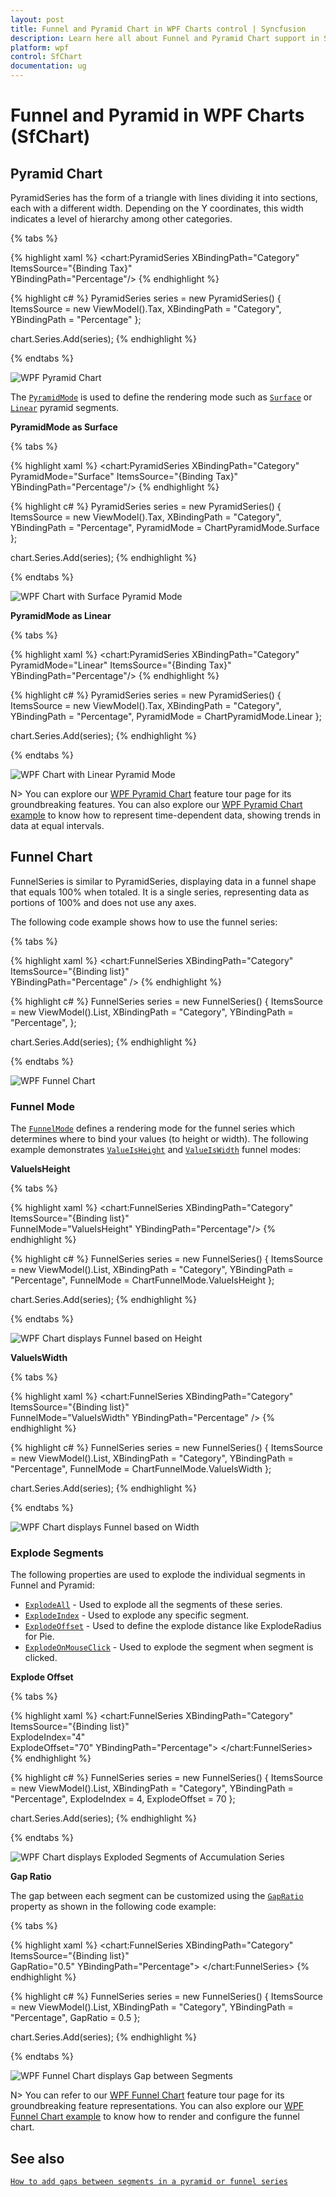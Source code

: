 ```yaml
---
layout: post
title: Funnel and Pyramid Chart in WPF Charts control | Syncfusion
description: Learn here all about Funnel and Pyramid Chart support in Syncfusion® WPF Charts (SfChart) control and more.
platform: wpf
control: SfChart
documentation: ug
---
```


# Funnel and Pyramid in WPF Charts (SfChart)

## Pyramid Chart

PyramidSeries has the form of a triangle with lines dividing it into sections, each with a different width. Depending on the Y coordinates, this width indicates a level of hierarchy among other categories.

{% tabs %}

{% highlight xaml %}
<chart:PyramidSeries XBindingPath="Category" 
                     ItemsSource="{Binding Tax}"       
                     YBindingPath="Percentage"/>
{% endhighlight %}

{% highlight c# %}
PyramidSeries series = new PyramidSeries()
{
    ItemsSource = new ViewModel().Tax,
    XBindingPath = "Category",
    YBindingPath = "Percentage"
};

chart.Series.Add(series);
{% endhighlight %}

{% endtabs %}

![WPF Pyramid Chart](Series_images/wpf-pyramid-chart.png)

The [`PyramidMode`](https://help.syncfusion.com/cr/wpf/Syncfusion.UI.Xaml.Charts.PyramidSeries.html#Syncfusion_UI_Xaml_Charts_PyramidSeries_PyramidMode) is used to define the rendering mode such as [`Surface`](https://help.syncfusion.com/cr/wpf/Syncfusion.UI.Xaml.Charts.ChartPyramidMode.html) or [`Linear`](https://help.syncfusion.com/cr/wpf/Syncfusion.UI.Xaml.Charts.ChartPyramidMode.html) pyramid segments.

**PyramidMode as Surface**

{% tabs %}

{% highlight xaml %}
<chart:PyramidSeries XBindingPath="Category" 
                     PyramidMode="Surface"
                     ItemsSource="{Binding Tax}"        
                     YBindingPath="Percentage"/>
{% endhighlight %}

{% highlight c# %}
PyramidSeries series = new PyramidSeries()
{
    ItemsSource = new ViewModel().Tax,
    XBindingPath = "Category",
    YBindingPath = "Percentage",
    PyramidMode = ChartPyramidMode.Surface
};

chart.Series.Add(series);
{% endhighlight %}

{% endtabs %}

![WPF Chart with Surface Pyramid Mode](Series_images/wpf-chart-pyramid-surface.png)

**PyramidMode as Linear**

{% tabs %}

{% highlight xaml %}
<chart:PyramidSeries XBindingPath="Category" 
                     PyramidMode="Linear"
                     ItemsSource="{Binding Tax}"          
                     YBindingPath="Percentage"/>
{% endhighlight %}

{% highlight c# %}
PyramidSeries series = new PyramidSeries()
{
    ItemsSource = new ViewModel().Tax,
    XBindingPath = "Category",
    YBindingPath = "Percentage",
    PyramidMode = ChartPyramidMode.Linear
};

chart.Series.Add(series);
{% endhighlight %}

{% endtabs %}

![WPF Chart with Linear Pyramid Mode](Series_images/wpf-chart-pyramid-linear.png)

N> You can explore our [WPF Pyramid Chart](https://www.syncfusion.com/wpf-controls/charts/wpf-pyramid-chart) feature tour page for its groundbreaking features. You can also explore our [WPF Pyramid Chart example](https://github.com/syncfusion/wpf-demos/blob/master/chart/Views/Funnel%20and%20Pyramid%20Chart/PyramidChart.xaml) to know how to represent time-dependent data, showing trends in data at equal intervals.

## Funnel Chart

FunnelSeries is similar to PyramidSeries, displaying data in a funnel shape that equals 100% when totaled. It is a single series, representing data as portions of 100% and does not use any axes. 

The following code example shows how to use the funnel series:

{% tabs %}

{% highlight xaml %}
<chart:FunnelSeries XBindingPath="Category" 
                    ItemsSource="{Binding list}"  
                    YBindingPath="Percentage" />
{% endhighlight %}

{% highlight c# %}
FunnelSeries series = new FunnelSeries()
{
    ItemsSource = new ViewModel().List,
    XBindingPath = "Category",
    YBindingPath = "Percentage",
};

chart.Series.Add(series);
{% endhighlight %}

{% endtabs %}

![WPF Funnel Chart](Series_images/wpf-funnel-chart.png)

### Funnel Mode

The [`FunnelMode`](https://help.syncfusion.com/cr/wpf/Syncfusion.UI.Xaml.Charts.FunnelSeries.html#Syncfusion_UI_Xaml_Charts_FunnelSeries_FunnelMode) defines a rendering mode for the funnel series which determines where to bind your values (to height or width). The following example demonstrates [`ValueIsHeight`](https://help.syncfusion.com/cr/wpf/Syncfusion.UI.Xaml.Charts.ChartFunnelMode.html) and [`ValueIsWidth`](https://help.syncfusion.com/cr/wpf/Syncfusion.UI.Xaml.Charts.ChartFunnelMode.html) funnel modes:

**ValueIsHeight**

{% tabs %}

{% highlight xaml %}
<chart:FunnelSeries XBindingPath="Category" 
                    ItemsSource="{Binding list}"    
                    FunnelMode="ValueIsHeight" 
                    YBindingPath="Percentage"/>
{% endhighlight %}

{% highlight c# %}
FunnelSeries series = new FunnelSeries()
{
    ItemsSource = new ViewModel().List,
    XBindingPath = "Category",
    YBindingPath = "Percentage",
    FunnelMode = ChartFunnelMode.ValueIsHeight
};

chart.Series.Add(series);
{% endhighlight %}

{% endtabs %}

![WPF Chart displays Funnel based on Height](Series_images/wpf-funnel-chart-based-on-height.png)

**ValueIsWidth**

{% tabs %}

{% highlight xaml %}
<chart:FunnelSeries XBindingPath="Category" 
                    ItemsSource="{Binding list}"    
                    FunnelMode="ValueIsWidth" 
                    YBindingPath="Percentage" />
{% endhighlight %}

{% highlight c# %}
FunnelSeries series = new FunnelSeries()
{
    ItemsSource = new ViewModel().List,
    XBindingPath = "Category",
    YBindingPath = "Percentage",
    FunnelMode = ChartFunnelMode.ValueIsWidth
};

chart.Series.Add(series);
{% endhighlight %}

{% endtabs %}

![WPF Chart displays Funnel based on Width](Series_images/wpf-funnel-chart-based-on-width.png)

### Explode Segments

The following properties are used to explode the individual segments in Funnel and Pyramid:

* [`ExplodeAll`](https://help.syncfusion.com/cr/wpf/Syncfusion.UI.Xaml.Charts.AccumulationSeriesBase.html#Syncfusion_UI_Xaml_Charts_AccumulationSeriesBase_ExplodeAll) - Used to explode all the segments of these series.
* [`ExplodeIndex`](https://help.syncfusion.com/cr/wpf/Syncfusion.UI.Xaml.Charts.AccumulationSeriesBase.html#Syncfusion_UI_Xaml_Charts_AccumulationSeriesBase_ExplodeIndex) - Used to explode any specific segment.
* [`ExplodeOffset`](https://help.syncfusion.com/cr/wpf/Syncfusion.UI.Xaml.Charts.TriangularSeriesBase.html#Syncfusion_UI_Xaml_Charts_TriangularSeriesBase_ExplodeOffset) - Used to define the explode distance like ExplodeRadius for Pie.
* [`ExplodeOnMouseClick`](https://help.syncfusion.com/cr/wpf/Syncfusion.UI.Xaml.Charts.AccumulationSeriesBase.html#Syncfusion_UI_Xaml_Charts_AccumulationSeriesBase_ExplodeOnMouseClick) - Used to explode the segment when segment is clicked.

**Explode Offset**

{% tabs %}

{% highlight xaml %}
<chart:FunnelSeries XBindingPath="Category" 
                    ItemsSource="{Binding list}"   
                    ExplodeIndex="4"  
                    ExplodeOffset="70" 
                    YBindingPath="Percentage">
</chart:FunnelSeries>
{% endhighlight %}

{% highlight c# %}
FunnelSeries series = new FunnelSeries()
{
    ItemsSource = new ViewModel().List,
    XBindingPath = "Category",
    YBindingPath = "Percentage",
    ExplodeIndex = 4,
    ExplodeOffset = 70
};

chart.Series.Add(series);
{% endhighlight %}

{% endtabs %}

![WPF Chart displays Exploded Segments of Accumulation Series](Series_images/wpf-funnel-chart-exploded-mode.png)

**Gap Ratio**

The gap between each segment can be customized using the [`GapRatio`](https://help.syncfusion.com/cr/wpf/Syncfusion.UI.Xaml.Charts.TriangularSeriesBase.html#Syncfusion_UI_Xaml_Charts_TriangularSeriesBase_GapRatio) property as shown in the following code example:

{% tabs %}

{% highlight xaml %}
<chart:FunnelSeries XBindingPath="Category" 
                    ItemsSource="{Binding list}"     
                    GapRatio="0.5" 
                    YBindingPath="Percentage">
</chart:FunnelSeries>
{% endhighlight %}

{% highlight c# %}
FunnelSeries series = new FunnelSeries()
{
    ItemsSource = new ViewModel().List,
    XBindingPath = "Category",
    YBindingPath = "Percentage",
    GapRatio = 0.5
};

chart.Series.Add(series);
{% endhighlight %}

{% endtabs %}

![WPF Funnel Chart displays Gap between Segments](Series_images/wpf-funnel-chart-with-gaps.png)

N> You can refer to our [WPF Funnel Chart](https://www.syncfusion.com/wpf-controls/charts/wpf-funnel-chart) feature tour page for its groundbreaking feature representations. You can also explore our [WPF Funnel Chart example](https://github.com/syncfusion/wpf-demos/blob/master/chart/Views/Funnel%20and%20Pyramid%20Chart/FunnelChart.xaml) to know how to render and configure the funnel chart.

## See also

[`How to add gaps between segments in a pyramid or funnel series`](https://www.syncfusion.com/kb/2708/how-to-add-gaps-between-segments-in-a-pyramid-or-funnel-series)
